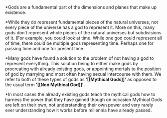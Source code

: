 *Gods are a fundamental part of the dimensions and planes that make up existence.

*While they do represent fundamental pieces of the natural universes, not every piece of the universe has a god to represent it. More on this, many gods don't represent whole pieces of the natural universes but subdivisions of it. (For example, you could look at time. While one god could represent all of time, there could be multiple gods representing time. Perhaps one for passing time and one for present time.

*Many gods have found a solution to the problem of not having a god to represent everything. This solution being to either make gods by procreating with already existing gods, or appointing mortals to the position of god by marrying and most often having sexual intercourse with them. We refer to both of these types of gods as **'[[Mythical Gods]]'** as opposed to the usual term **'[[Non Mythical God]]'**.

*In most cases the already existing gods teach the mythical gods how to harness the power that they have gained though on occasion Mythical Gods are left on their own, not understanding their own power and very rarely ever understanding how it works before millennia have already passed.